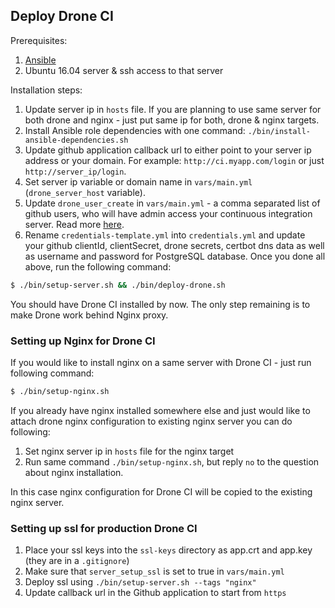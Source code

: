 ## Deploy Drone CI

Prerequisites:

1. [Ansible](http://docs.ansible.com/ansible/intro_installation.html)
2. Ubuntu 16.04 server & ssh access to that server

Installation steps:

1. Update server ip in `hosts` file. If you are planning to use same server for both drone and nginx - just put same ip for both, drone & nginx targets.
2. Install Ansible role dependencies with one command: `./bin/install-ansible-dependencies.sh`
3. Update github application callback url to either point to your server ip address or your domain. For example:
`http://ci.myapp.com/login` or just `http://server_ip/login`.
4. Set server ip variable or domain name in `vars/main.yml` (`drone_server_host` variable).
5. Update `drone_user_create` in `vars/main.yml` - a comma separated list of github users, who will have admin access your continuous integration server. Read more [here](https://docs.drone.io/administration/user/admins//).
6. Rename `credentials-template.yml` into `credentials.yml` and update your github clientId, clientSecret, drone secrets, certbot dns data as well as username and password for PostgreSQL database.
Once you done all above, run the following command:

```bash
$ ./bin/setup-server.sh && ./bin/deploy-drone.sh
```

You should have Drone CI installed by now. The only step remaining is to make Drone work behind Nginx proxy.

### Setting up Nginx for Drone CI

If you would like to install nginx on a same server with Drone CI - just run following command:

```bash
$ ./bin/setup-nginx.sh
```

If you already have nginx installed somewhere else and just would like to attach drone nginx configuration to existing nginx server you can do following:

1. Set nginx server ip in `hosts` file for the nginx target
2. Run same command `./bin/setup-nginx.sh`, but reply `no` to the question about nginx installation.

In this case nginx configuration for Drone CI will be copied to the existing nginx server.


### Setting up ssl for production Drone CI

1. Place your ssl keys into the `ssl-keys` directory as app.crt and app.key (they are in a `.gitignore`)
2. Make sure that `server_setup_ssl` is set to true in `vars/main.yml`
3. Deploy ssl using `./bin/setup-server.sh --tags "nginx"`
4. Update callback url in the Github application to start from `https`